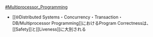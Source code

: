 [#Multiprocessor_Programming](Multiprocessor%20Programming%201.md)
- [[🌐Distributed Systems・Concurrency・Transaction・DB/Multiprocessor Programming]]におけるProgram Correctnessは、[[Safety]]と[[Liveness]]に大別される


